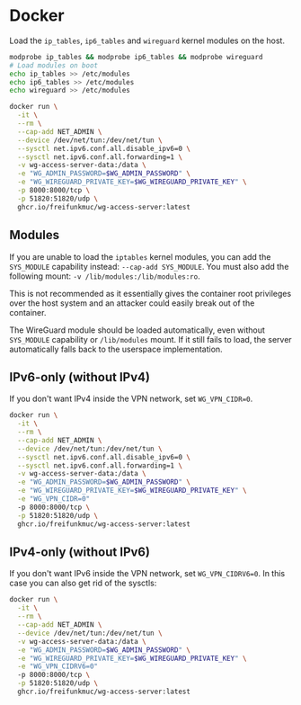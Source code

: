 # Docker

Load the `ip_tables`, `ip6_tables` and `wireguard` kernel modules on the host.

```bash
modprobe ip_tables && modprobe ip6_tables && modprobe wireguard
# Load modules on boot
echo ip_tables >> /etc/modules
echo ip6_tables >> /etc/modules
echo wireguard >> /etc/modules
```

```bash
docker run \
  -it \
  --rm \
  --cap-add NET_ADMIN \
  --device /dev/net/tun:/dev/net/tun \
  --sysctl net.ipv6.conf.all.disable_ipv6=0 \
  --sysctl net.ipv6.conf.all.forwarding=1 \
  -v wg-access-server-data:/data \
  -e "WG_ADMIN_PASSWORD=$WG_ADMIN_PASSWORD" \
  -e "WG_WIREGUARD_PRIVATE_KEY=$WG_WIREGUARD_PRIVATE_KEY" \
  -p 8000:8000/tcp \
  -p 51820:51820/udp \
  ghcr.io/freifunkmuc/wg-access-server:latest
```

## Modules

If you are unable to load the `iptables` kernel modules, you can add the `SYS_MODULE` capability instead: `--cap-add SYS_MODULE`. You must also add the following mount: `-v /lib/modules:/lib/modules:ro`.

This is not recommended as it essentially gives the container root privileges over the host system and an attacker could easily break out of the container.

The WireGuard module should be loaded automatically, even without `SYS_MODULE` capability or `/lib/modules` mount.
If it still fails to load, the server automatically falls back to the userspace implementation. 

## IPv6-only (without IPv4)

If you don't want IPv4 inside the VPN network, set `WG_VPN_CIDR=0`.

```bash
docker run \
  -it \
  --rm \
  --cap-add NET_ADMIN \
  --device /dev/net/tun:/dev/net/tun \
  --sysctl net.ipv6.conf.all.disable_ipv6=0 \
  --sysctl net.ipv6.conf.all.forwarding=1 \
  -v wg-access-server-data:/data \
  -e "WG_ADMIN_PASSWORD=$WG_ADMIN_PASSWORD" \
  -e "WG_WIREGUARD_PRIVATE_KEY=$WG_WIREGUARD_PRIVATE_KEY" \
  -e "WG_VPN_CIDR=0"
  -p 8000:8000/tcp \
  -p 51820:51820/udp \
  ghcr.io/freifunkmuc/wg-access-server:latest
```

## IPv4-only (without IPv6)

If you don't want IPv6 inside the VPN network, set `WG_VPN_CIDRV6=0`.
In this case you can also get rid of the sysctls:

```bash
docker run \
  -it \
  --rm \
  --cap-add NET_ADMIN \
  --device /dev/net/tun:/dev/net/tun \
  -v wg-access-server-data:/data \
  -e "WG_ADMIN_PASSWORD=$WG_ADMIN_PASSWORD" \
  -e "WG_WIREGUARD_PRIVATE_KEY=$WG_WIREGUARD_PRIVATE_KEY" \
  -e "WG_VPN_CIDRV6=0"
  -p 8000:8000/tcp \
  -p 51820:51820/udp \
  ghcr.io/freifunkmuc/wg-access-server:latest
```

